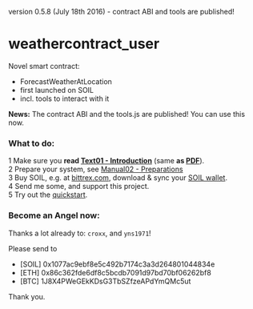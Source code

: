 version 0.5.8 (July 18th 2016) - contract ABI and tools are published!
# weathercontract_user
Novel smart contract:
* ForecastWeatherAtLocation
* first launched on SOIL
* incl. tools to interact with it

**News:** The contract ABI and the tools.js are published! You can use this now.

### What to do:

1 Make sure you **read [Text01 - Introduction](text/text01-introduction.md)** 
(same **as [PDF](https://github.com/drandreaskrueger/weathercontract_user/raw/master/text/text01-introduction.pdf)**).  
2 Prepare your system, see [Manual02 - Preparations](manual/manual02-preparations.md)  
3 Buy SOIL, e.g. at [bittrex.com](https://bittrex.com/Market/Index?MarketName=BTC-SOIL), 
download & sync your [SOIL wallet](https://bitcointalk.org/index.php?topic=1176709.msg12385424#msg12385424).  
4 Send me some, and support this project.  
5 Try out the [quickstart](manual/manual03-console-quickstart.md).

### Become an Angel now:
Thanks a lot already to: `croxx`, and `yns1971`!

Please send to 

* [SOIL] 0x1077ac9ebf8e5c492b7174c3a3d264801044834e
* [ETH]  0x86c362fde6df8c5bcdb7091d97bd70bf06262bf8
* [BTC]  1J8X4PWeGEkKDsG3TbSZfzeAPdYmQMc5ut

Thank you.



